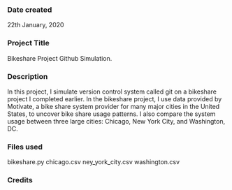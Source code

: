 ### Date created
22th January, 2020

### Project Title
Bikeshare Project Github Simulation.

### Description
In this project, I simulate version control system called git on a bikeshare project I completed earlier. 
In the bikeshare project, I use data provided by Motivate, a bike share system provider for many major cities in the United States, to uncover bike share usage patterns. 
I also compare the system usage between three large cities: Chicago, New York City, and Washington, DC.
### Files used
bikeshare.py
chicago.csv
ney_york_city.csv
washington.csv
### Credits

